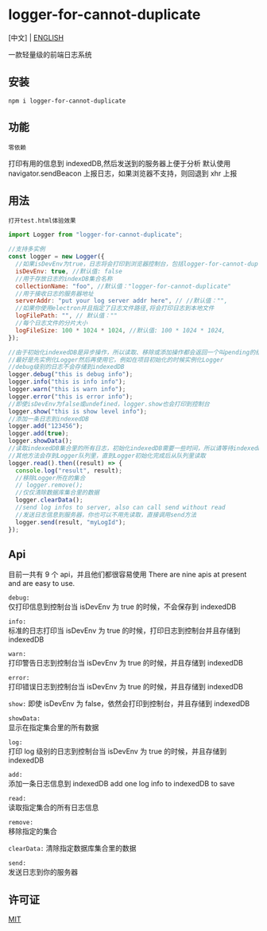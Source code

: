 # logger-for-cannot-duplicate

[中文] | [ENGLISH](./readme.md)

一款轻量级的前端日志系统

## 安装

```shell
npm i logger-for-cannot-duplicate
```

## 功能

`零依赖`

打印有用的信息到 indexedDB,然后发送到的服务器上便于分析
默认使用 navigator.sendBeacon 上报日志，如果浏览器不支持，则回退到 xhr 上报

## 用法

`打开test.html体验效果`

```js
import Logger from "logger-for-cannot-duplicate";

//支持多实例
const logger = new Logger({
  //如果isDevEnv为true，日志将会打印到浏览器控制台，包括logger-for-cannot-duplicate的配置
  isDevEnv: true, //默认值: false
  //用于存放日志的indexDB集合名称
  collectionName: "foo", //默认值："logger-for-cannot-duplicate"
  //用于接收日志的服务器地址
  serverAddr: "put your log server addr here", // //默认值："",
  //如果你使用electron并且指定了日志文件路径,将会打印日志到本地文件
  logFilePath: "", // 默认值：""
  //每个日志文件的分片大小
  logFileSize: 100 * 1024 * 1024, //默认值: 100 * 1024 * 1024,
});

//由于初始化indexedDB是异步操作，所以读取、移除或添加操作都会返回一个叫pending的结果，除非indexedDB已经初始化成功
//最好是先实例化Logger然后再使用它，例如在项目初始化的时候实例化Logger
//debug级别的日志不会存储到indexedDB
logger.debug("this is debug info");
logger.info("this is info info");
logger.warn("this is warn info");
logger.error("this is error info");
//即使isDevEnv为false或undefined，logger.show也会打印到控制台
logger.show("this is show level info");
//添加一条日志到indexedDB
logger.add("123456");
logger.add(true);
logger.showData();
//读取indexedDB集合里的所有日志，初始化indexedDB需要一些时间，所以请等待indexedDB准备好再调用读取操作，
//其他方法会存到Logger队列里，直到Logger初始化完成后从队列里读取
logger.read().then((result) => {
  console.log("result", result);
  //移除Logger所在的集合
  // logger.remove();
  //仅仅清除数据库集合里的数据
  logger.clearData();
  //send log infos to server, also can call send without read
  //发送日志信息到服务器，你也可以不用先读取，直接调用send方法
  logger.send(result, "myLogId");
});
```

## Api

目前一共有 9 个 api，并且他们都很容易使用
There are nine apis at present and are easy to use.

`debug:`  
仅打印信息到控制台当 isDevEnv 为 true 的时候，不会保存到 indexedDB

`info:`  
标准的日志打印当 isDevEnv 为 true 的时候，打印日志到控制台并且存储到 indexedDB

`warn:`  
打印警告日志到控制台当 isDevEnv 为 true 的时候，并且存储到 indexedDB

`error:`  
打印错误日志到控制台当 isDevEnv 为 true 的时候，并且存储到 indexedDB

`show:`
即使 isDevEnv 为 false，依然会打印到控制台，并且存储到 indexedDB

`showData:`  
显示在指定集合里的所有数据

`log:`  
打印 log 级别的日志到控制台当 isDevEnv 为 true 的时候，并且存储到 indexedDB

`add:`  
添加一条日志信息到 indexedDB
add one log info to indexedDB to save

`read:`  
读取指定集合的所有日志信息

`remove:`  
移除指定的集合

`clearData:`
清除指定数据库集合里的数据

`send:`  
发送日志到你的服务器

## 许可证

[MIT](https://github.com/zhoushoujian/logger-for-cannot-duplicate/blob/master/LICENSE)

